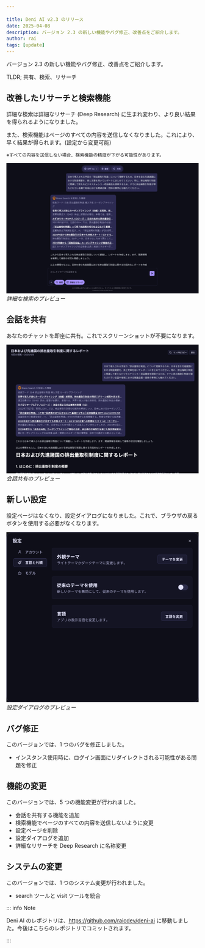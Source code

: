 ```yaml
---

title: Deni AI v2.3 のリリース
date: 2025-04-08
description: バージョン 2.3 の新しい機能やバグ修正、改善点をご紹介します。
author: rai
tags: [update]
---
```


バージョン 2.3 の新しい機能やバグ修正、改善点をご紹介します。

TLDR; 共有、検索、リサーチ

<!-- more -->

## 改善したリサーチと検索機能

詳細な検索は詳細なリサーチ (Deep Research) に生まれ変わり、より良い結果を得られるようになりました。

また、検索機能はページのすべての内容を送信しなくなりました。これにより、早く結果が得られます。(設定から変更可能)

<small>※すべての内容を送信しない場合、検索機能の精度が下がる可能性があります。</small>

![詳細な検索のプレビュー](deep-research.png)
_詳細な検索のプレビュー_

## 会話を共有

あなたのチャットを即座に共有。これでスクリーンショットが不要になります。

![会話共有のプレビュー](share-conversation.png)<br />
_会話共有のプレビュー_

## 新しい設定

設定ページはなくなり、設定ダイアログになりました。これで、ブラウザの戻るボタンを使用する必要がなくなります。

![設定ダイアログのプレビュー](settings-dialog.png)<br />
_設定ダイアログのプレビュー_

## バグ修正

このバージョンでは、1 つのバグを修正しました。

- インスタンス使用時に、ログイン画面にリダイレクトされる可能性がある問題を修正

## 機能の変更

このバージョンでは、5 つの機能変更が行われました。

- 会話を共有する機能を追加
- 検索機能でページのすべての内容を送信しないように変更
- 設定ページを削除
- 設定ダイアログを追加
- 詳細なリサーチを Deep Research に名称変更

## システムの変更

このバージョンでは、1 つのシステム変更が行われました。

- search ツールと visit ツールを統合

::: info Note

Deni AI のレポジトリは、https://github.com/raicdev/deni-ai に移動しました。今後はこちらのレポジトリでコミットされます。

:::
